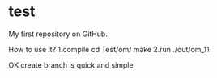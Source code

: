# test
My first repository on GitHub.

How to use it?
1.compile
cd Test/om/
make
2.run
./out/om_11

OK create branch is quick and simple
